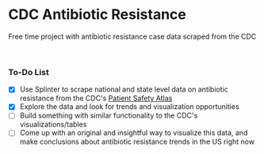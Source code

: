 # CDC Antibiotic Resistance
Free time project with antibiotic resistance case data scraped from the CDC 

<br>

### To-Do List
- [x] Use Splinter to scrape national and state level data on antibiotic resistance from the CDC's [Patient Safety Atlas](https://gis.cdc.gov/grasp/PSA/StateSummary.html) 
- [x] Explore the data and look for trends and visualization opportunities
- [ ] Build something with similar functionality to the CDC's visualizations/tables 
- [ ] Come up with an original and insightful way to visualize this data, and make conclusions about antibiotic resistance trends in the US right now

